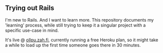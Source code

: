 Trying out Rails
----------------

I'm new to Rails. And I want to learn more. This repository documents my 'learning' process, while still trying to keep it a singular project with a specific use-case in mind.

It's live @ [ollpu.zah.fi](http://ollpu.zah.fi/), currently running a free Heroku plan, so it might take a while to load up the first time someone goes there in 30 minutes.
